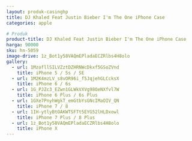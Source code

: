 ```yaml
---
layout: produk-casinghp
title: DJ Khaled Feat Justin Bieber I'm The One iPhone Case
categories: apple

# Produk
product-title: DJ Khaled Feat Justin Bieber I'm The One iPhone Case
harga: 90000
sku: hn-5059
image-drive: 1z_Bot1y58VAQmEPladaECZRlbs4H8olo
gallery:
  - url: 1MzofllSILVZztDZHRNWcDkxf5GSoZVnd
    title: iPhone 5 / 5s / SE
  - url: 1M2K4mzLV_s8vOR96i_f5JqjehGLCcksX
    title: iPhone 6 / 6s
  - url: 1G_PJZc3_EZwn1GLWkVXVg98OeNXfvl7W
    title: iPhone 6 Plus / 6s Plus
  - url: 1GXe7PnyhWgkT_emGtbYsGNcIMaOIV_QN
    title: iPhone 7 / 8
  - url: 1IH-ytlyBtOAKWTSFTt5EYG52lHLDxowl
    title: iPhone 7 Plus / 8 Plus
  - url: 1z_Bot1y58VAQmEPladaECZRlbs4H8olo
    title: iPhone X
---
```

